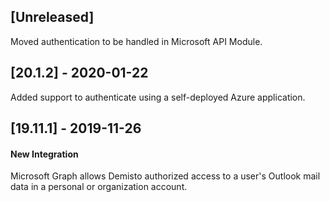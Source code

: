 ## [Unreleased]
Moved authentication to be handled in Microsoft API Module.


## [20.1.2] - 2020-01-22
Added support to authenticate using a self-deployed Azure application.

## [19.11.1] - 2019-11-26
#### New Integration
Microsoft Graph allows Demisto authorized access to a user's Outlook mail data in a personal or organization account.
